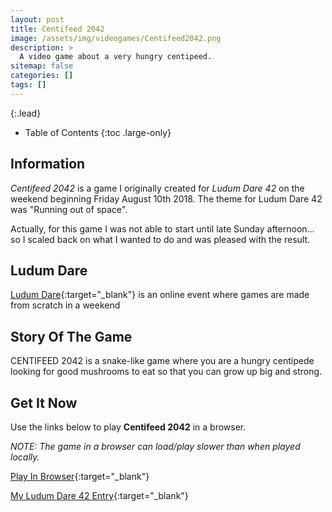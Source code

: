 ```yaml
---
layout: post
title: Centifeed 2042
image: /assets/img/videogames/Centifeed2042.png
description: >
  A video game about a very hungry centipeed.
sitemap: false
categories: []
tags: []
---
```


{:.lead}

- Table of Contents
{:toc .large-only}

## Information

*Centifeed 2042* is a game I originally created for *Ludum Dare 42* on the weekend beginning Friday August 10th 2018.  The theme for Ludum Dare 42 was "Running out of space".  

Actually, for this game I was not able to start until late Sunday afternoon... so I scaled back on what I wanted to do and was pleased with the result.

## Ludum Dare

[Ludum Dare](https://ldjam.com/){:target="_blank"} is an online event where games are made from scratch in a weekend

## Story Of The Game

CENTIFEED 2042 is a snake-like game where you are a hungry centipede looking for good mushrooms to eat so that you can grow up big and strong.
 
## Get It Now

Use the links below to play **Centifeed 2042** in a browser.

*NOTE:  The game in a browser can load/play slower than when played locally.*

[Play In Browser](https://jeffreychaplin.github.io/LudumDare42_Centifeed2042/){:target="_blank"}

[My Ludum Dare 42 Entry](https://ldjam.com/events/ludum-dare/42/centifeed-2042){:target="_blank"}
